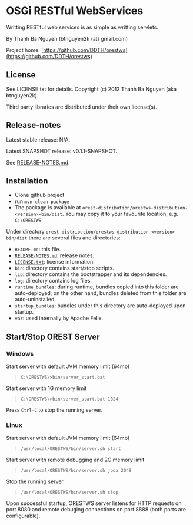 OSGi RESTful WebServices
========================

Writting RESTful web services is as simple as writting servlets.

By Thanh Ba Nguyen (btnguyen2k (at) gmail.com)

Project home:
[https://github.com/DDTH/orestws](https://github.com/DDTH/orestws)


## License ##

See LICENSE.txt for details. Copyright (c) 2012 Thanh Ba Nguyen (aka btnguyen2k).

Third party libraries are distributed under their own license(s).


## Release-notes ##

Latest stable release: N/A.

Latest SNAPSHOT release: v0.1.1-SNAPSHOT.

See [RELEASE-NOTES.md](RELEASE-NOTES.md).


## Installation ##

- Clone github project
- run `mvn clean package`
- The package is available at `orest-distribution/orestws-distribution-<version>-bin/dist`. You may copy it to your favourite location, e.g. `C:\ORESTWS`

Under directory `orest-distribution/orestws-distribution-<version>-bin/dist` there are several files and directories:

- `README.md`: this file.
- [`RELEASE-NOTES.md`](RELEASE-NOTES.md): release notes.
- [`LICENSE.txt`](LICENSE.txt): license information.
- `bin`: directory contains start/stop scripts.
- `lib`: directory contains the bootstrapper and its dependencies.
- `log`: directory contains log files.
- `runtime_bundles`: during runtime, bundles copied into this folder are auto-deployed; on the other hand, bundles deleted from this folder are auto-uninstalled.
- `startup_bundles`: bundles under this directory are auto-deployed upon startup.
- `var`: used internally by Apache Felix.


## Start/Stop OREST Server ##

### Windows ###

Start server with default JVM memory limit (64mb)
> `C:\ORESTWS\>bin\server_start.bat`

Start server with 1G memory limit
> `C:\ORESTWS\>bin\server_start.bat 1024`

Press `Ctrl-C` to stop the running server.


### Linux ###

Start server with default JVM memory limit (64mb)
> `/usr/local/ORESTWS/bin/server.sh start`

Start server with remote debugging and 2G memory limit
> `/usr/local/ORESTWS/bin/server.sh jpda 2048`

Stop the running server
> `/usr/local/ORESTWS/bin/server.sh stop`

Upon successful startup, ORESTWS server listens for HTTP requests on port 8080 and remote debuging connections on port 8888 (both ports are configurable).
